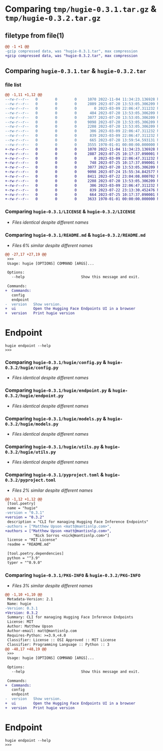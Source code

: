 # Comparing `tmp/hugie-0.3.1.tar.gz` & `tmp/hugie-0.3.2.tar.gz`

## filetype from file(1)

```diff
@@ -1 +1 @@
-gzip compressed data, was "hugie-0.3.1.tar", max compression
+gzip compressed data, was "hugie-0.3.2.tar", max compression
```

## Comparing `hugie-0.3.1.tar` & `hugie-0.3.2.tar`

### file list

```diff
@@ -1,11 +1,12 @@
--rw-r--r--   0        0        0     1070 2022-11-04 11:34:23.136928 hugie-0.3.1/LICENSE
--rw-r--r--   0        0        0     2809 2023-07-20 13:53:05.306209 hugie-0.3.1/README.md
--rw-r--r--   0        0        0        0 2023-03-09 22:06:47.311232 hugie-0.3.1/hugie/__init__.py
--rw-r--r--   0        0        0      404 2023-07-20 13:53:05.306209 hugie-0.3.1/hugie/__main__.py
--rw-r--r--   0        0        0     3077 2023-07-20 13:53:05.306209 hugie-0.3.1/hugie/config.py
--rw-r--r--   0        0        0     9098 2023-07-20 13:53:05.306209 hugie-0.3.1/hugie/endpoint.py
--rw-r--r--   0        0        0     2208 2023-07-20 13:53:05.306209 hugie-0.3.1/hugie/models.py
--rw-r--r--   0        0        0      306 2023-03-09 22:06:47.311232 hugie-0.3.1/hugie/settings.py
--rw-r--r--   0        0        0      839 2023-03-09 22:06:47.311232 hugie-0.3.1/hugie/utils.py
--rw-r--r--   0        0        0      665 2023-07-20 13:59:54.593131 hugie-0.3.1/pyproject.toml
--rw-r--r--   0        0        0     3555 1970-01-01 00:00:00.000000 hugie-0.3.1/PKG-INFO
+-rw-r--r--   0        0        0     1070 2022-11-04 11:34:23.136928 hugie-0.3.2/LICENSE
+-rw-r--r--   0        0        0     2887 2023-07-25 10:17:37.090001 hugie-0.3.2/README.md
+-rw-r--r--   0        0        0        0 2023-03-09 22:06:47.311232 hugie-0.3.2/hugie/__init__.py
+-rw-r--r--   0        0        0      748 2023-07-25 10:17:37.090001 hugie-0.3.2/hugie/__main__.py
+-rw-r--r--   0        0        0     3077 2023-07-20 13:53:05.306209 hugie-0.3.2/hugie/config.py
+-rw-r--r--   0        0        0     9098 2023-07-24 15:55:34.842577 hugie-0.3.2/hugie/endpoint.py
+-rw-r--r--   0        0        0     8411 2023-07-22 23:04:08.000702 hugie-0.3.2/hugie/endpoint1.py
+-rw-r--r--   0        0        0     2208 2023-07-20 13:53:05.306209 hugie-0.3.2/hugie/models.py
+-rw-r--r--   0        0        0      306 2023-03-09 22:06:47.311232 hugie-0.3.2/hugie/settings.py
+-rw-r--r--   0        0        0      839 2023-07-22 23:13:30.452476 hugie-0.3.2/hugie/utils.py
+-rw-r--r--   0        0        0      664 2023-07-25 10:17:37.090001 hugie-0.3.2/pyproject.toml
+-rw-r--r--   0        0        0     3633 1970-01-01 00:00:00.000000 hugie-0.3.2/PKG-INFO
```

### Comparing `hugie-0.3.1/LICENSE` & `hugie-0.3.2/LICENSE`

 * *Files identical despite different names*

### Comparing `hugie-0.3.1/README.md` & `hugie-0.3.2/README.md`

 * *Files 6% similar despite different names*

```diff
@@ -27,17 +27,19 @@
 >>>
 Usage: hugie [OPTIONS] COMMAND [ARGS]...
 
 Options:
   --help                          Show this message and exit.
 
 Commands:
+  Commands:
   config
   endpoint
-  version   Show version.
+  ui        Open the Hugging Face Endpoints UI in a browser
+  version   Print hugie version
 ```
 
 # Endpoint
 
 ```
 hugie endpoint --help
 >>>
```

### Comparing `hugie-0.3.1/hugie/config.py` & `hugie-0.3.2/hugie/config.py`

 * *Files identical despite different names*

### Comparing `hugie-0.3.1/hugie/endpoint.py` & `hugie-0.3.2/hugie/endpoint.py`

 * *Files identical despite different names*

### Comparing `hugie-0.3.1/hugie/models.py` & `hugie-0.3.2/hugie/models.py`

 * *Files identical despite different names*

### Comparing `hugie-0.3.1/hugie/utils.py` & `hugie-0.3.2/hugie/utils.py`

 * *Files identical despite different names*

### Comparing `hugie-0.3.1/pyproject.toml` & `hugie-0.3.2/pyproject.toml`

 * *Files 2% similar despite different names*

```diff
@@ -1,12 +1,12 @@
 [tool.poetry]
 name = "hugie"
-version = "0.3.1"
+version = "0.3.2"
 description = "CLI for managing Hugging Face Inference Endpoints"
-authors = ["Matthew Upson <matt@mantisnlp.com>", 
+authors = ["Matthew Upson <matt@mantisnlp.com>",
             "Nick Sorros <nick@mantisnlp.com>"]
 license = "MIT License"
 readme = "README.md"
 
 [tool.poetry.dependencies]
 python = "^3.9"
 typer = "^0.9.0"
```

### Comparing `hugie-0.3.1/PKG-INFO` & `hugie-0.3.2/PKG-INFO`

 * *Files 3% similar despite different names*

```diff
@@ -1,10 +1,10 @@
 Metadata-Version: 2.1
 Name: hugie
-Version: 0.3.1
+Version: 0.3.2
 Summary: CLI for managing Hugging Face Inference Endpoints
 License: MIT
 Author: Matthew Upson
 Author-email: matt@mantisnlp.com
 Requires-Python: >=3.9,<4.0
 Classifier: License :: OSI Approved :: MIT License
 Classifier: Programming Language :: Python :: 3
@@ -48,17 +48,19 @@
 >>>
 Usage: hugie [OPTIONS] COMMAND [ARGS]...
 
 Options:
   --help                          Show this message and exit.
 
 Commands:
+  Commands:
   config
   endpoint
-  version   Show version.
+  ui        Open the Hugging Face Endpoints UI in a browser
+  version   Print hugie version
 ```
 
 # Endpoint
 
 ```
 hugie endpoint --help
 >>>
```

